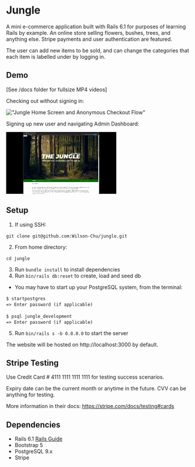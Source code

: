 # Jungle

A mini e-commerce application built with Rails 6.1 for purposes of learning Rails by example. An online store selling flowers, bushes, trees, and anything else. Stripe payments and user authentication are featured. 

The user can add new items to be sold, and can change the categories that each item is labelled under by logging in.

## Demo

[See /docs folder for fullsize MP4 videos]

Checking out without signing in:

!["Jungle Home Screen and Anonymous Checkout Flow"](https://github.com/Wilson-Chu/jungle/blob/master/docs/home_journey.gif?raw=true)

Signing up new user and navigating Admin Dashboard:

!["Admin Dashboard Demo and Logged-in Checkout Flow"](https://github.com/Wilson-Chu/jungle/blob/master/docs/signup_auth_checkout_journey_1080p.gif?raw=true)

## Setup

1. If using SSH:
```
git clone git@github.com:Wilson-Chu/jungle.git
```
2. From home directory:
```
cd jungle
```
3. Run `bundle install` to install dependencies
4. Run `bin/rails db:reset` to create, load and seed db 

- You may have to start up your PostgreSQL system, from the terminal:
```
$ startpostgres
=> Enter password (if applicable)

$ psql jungle_development
=> Enter password (if applicable)
```

5. Run `bin/rails s -b 0.0.0.0` to start the server

The website will be hosted on http://localhost:3000 by default.


## Stripe Testing

Use Credit Card # 4111 1111 1111 1111 for testing success scenarios. 

Expiry date can be the current month or anytime in the future. CVV can be anything for testing.

More information in their docs: <https://stripe.com/docs/testing#cards>

## Dependencies

- Rails 6.1 [Rails Guide](http://guides.rubyonrails.org/v6.1/)
- Bootstrap 5
- PostgreSQL 9.x
- Stripe
